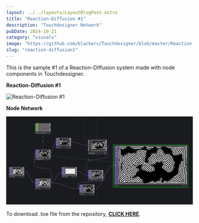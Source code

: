 ```yaml
---
layout: ../../layouts/LayoutBlogPost.astro
title: "Reaction-Diffusion #1"
description: "Touchdesigner Network"
pubDate: 2024-10-21
category: "viusals"
image: "https://github.com/blackars/Touchdesigner/blob/master/Reaction-Diffusion/rd1.png?raw=true"
slug: "reaction-diffusion1"
---
```


This is the sample #1 of a Reaction-Diffusion system made with node components in Touchdessigner. 

**Reaction-Diffusion #1** 

![Reaction-Diffusion #1 ](https://github.com/blackars/Touchdesigner/blob/master/Reaction-Diffusion/rd1-16-9.gif?raw=true)

**Node Network** 

![Node Network to reaction-diffusion system #1](https://github.com/blackars/Touchdesigner/blob/master/Reaction-Diffusion/rd1-td-node.png?raw=true)


To download .toe file from the repository, **[CLICK HERE](https://github.com/blackars/Touchdesigner/tree/master/Reaction-Diffusion)**.

